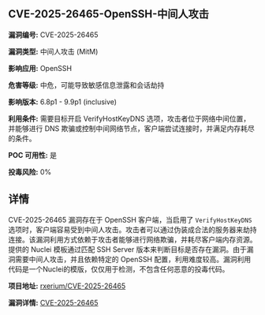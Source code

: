 ## CVE-2025-26465-OpenSSH-中间人攻击

**漏洞编号:** CVE-2025-26465

**漏洞类型:** 中间人攻击 (MitM)

**影响应用:** OpenSSH

**危害等级:** 中危，可能导致敏感信息泄露和会话劫持

**影响版本:** 6.8p1 - 9.9p1 (inclusive)

**利用条件:** 需要目标开启 VerifyHostKeyDNS 选项，攻击者位于网络中间位置，并能够进行 DNS 欺骗或控制中间网络节点，客户端尝试连接时，并满足内存耗尽的条件。

**POC 可用性:** 是

**投毒风险:** 0%

## 详情

CVE-2025-26465 漏洞存在于 OpenSSH 客户端，当启用了 `VerifyHostKeyDNS` 选项时，客户端容易受到中间人攻击。攻击者可以通过伪装成合法的服务器来劫持连接。该漏洞利用方式依赖于攻击者能够进行网络欺骗，并耗尽客户端内存资源。提供的 Nuclei 模板通过匹配 SSH Server 版本来判断目标是否存在漏洞。由于漏洞需要中间人攻击，并且依赖特定的 OpenSSH 配置，利用难度较高。漏洞利用代码是一个Nuclei的模版，仅仅用于检测，不包含任何恶意的投毒代码。

**项目地址:** [rxerium/CVE-2025-26465](https://github.com/rxerium/CVE-2025-26465)

**漏洞详情:** [CVE-2025-26465](https://nvd.nist.gov/vuln/detail/CVE-2025-26465)